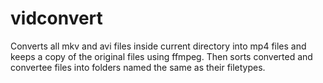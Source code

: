 # vidconvert
Converts all mkv and avi files inside current directory into mp4 files and keeps a copy
of the original files using ffmpeg. Then sorts converted and convertee files into folders named the same as their filetypes.
